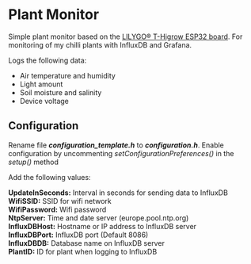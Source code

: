 
# Plant Monitor

Simple plant monitor based on the [LILYGO® T-Higrow ESP32 board](https://www.banggood.com/LILYGO-T-Higrow-ESP32-WiFi-+-bluetooth-+-DHT11-Soil-Temperature-And-Humidity-Sensor-Module-p-1196250.html). For monitoring of my chilli plants with InfluxDB and Grafana.

Logs the following data:

* Air temperature and humidity
* Light amount
* Soil moisture and salinity
* Device voltage  
  
## Configuration  

Rename file ***configuration_template.h*** to ***configuration.h***. Enable configuration by uncommenting *setConfigurationPreferences()* in the *setup()* method  

Add the following values:

**UpdateInSeconds:** Interval in seconds for sending data to InfluxDB  
**WifiSSID:** SSID for wifi network  
**WifiPassword:** Wifi password  
**NtpServer:** Time and date server (europe.pool.ntp.org)  
**InfluxDBHost:** Hostname or IP address to InfluxDB server  
**InfluxDBPort:** InfluxDB port (Default 8086)  
**InfluxDBDB:** Database name on InfluxDB server  
**PlantID:** ID for plant when logging to InfluxDB  
